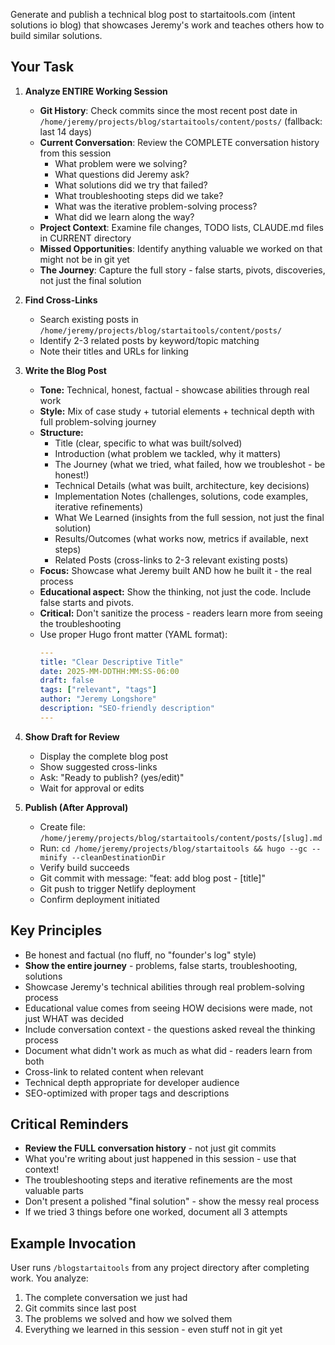 Generate and publish a technical blog post to startaitools.com (intent solutions io blog) that showcases Jeremy's work and teaches others how to build similar solutions.

## Your Task

1. **Analyze ENTIRE Working Session**
   - **Git History**: Check commits since the most recent post date in `/home/jeremy/projects/blog/startaitools/content/posts/` (fallback: last 14 days)
   - **Current Conversation**: Review the COMPLETE conversation history from this session
     - What problem were we solving?
     - What questions did Jeremy ask?
     - What solutions did we try that failed?
     - What troubleshooting steps did we take?
     - What was the iterative problem-solving process?
     - What did we learn along the way?
   - **Project Context**: Examine file changes, TODO lists, CLAUDE.md files in CURRENT directory
   - **Missed Opportunities**: Identify anything valuable we worked on that might not be in git yet
   - **The Journey**: Capture the full story - false starts, pivots, discoveries, not just the final solution

2. **Find Cross-Links**
   - Search existing posts in `/home/jeremy/projects/blog/startaitools/content/posts/`
   - Identify 2-3 related posts by keyword/topic matching
   - Note their titles and URLs for linking

3. **Write the Blog Post**
   - **Tone:** Technical, honest, factual - showcase abilities through real work
   - **Style:** Mix of case study + tutorial elements + technical depth with full problem-solving journey
   - **Structure:**
     - Title (clear, specific to what was built/solved)
     - Introduction (what problem we tackled, why it matters)
     - The Journey (what we tried, what failed, how we troubleshot - be honest!)
     - Technical Details (what was built, architecture, key decisions)
     - Implementation Notes (challenges, solutions, code examples, iterative refinements)
     - What We Learned (insights from the full session, not just the final solution)
     - Results/Outcomes (what works now, metrics if available, next steps)
     - Related Posts (cross-links to 2-3 relevant existing posts)
   - **Focus:** Showcase what Jeremy built AND how he built it - the real process
   - **Educational aspect:** Show the thinking, not just the code. Include false starts and pivots.
   - **Critical:** Don't sanitize the process - readers learn more from seeing the troubleshooting
   - Use proper Hugo front matter (YAML format):
     ```yaml
     ---
     title: "Clear Descriptive Title"
     date: 2025-MM-DDTHH:MM:SS-06:00
     draft: false
     tags: ["relevant", "tags"]
     author: "Jeremy Longshore"
     description: "SEO-friendly description"
     ---
     ```

4. **Show Draft for Review**
   - Display the complete blog post
   - Show suggested cross-links
   - Ask: "Ready to publish? (yes/edit)"
   - Wait for approval or edits

5. **Publish (After Approval)**
   - Create file: `/home/jeremy/projects/blog/startaitools/content/posts/[slug].md`
   - Run: `cd /home/jeremy/projects/blog/startaitools && hugo --gc --minify --cleanDestinationDir`
   - Verify build succeeds
   - Git commit with message: "feat: add blog post - [title]"
   - Git push to trigger Netlify deployment
   - Confirm deployment initiated

## Key Principles
- Be honest and factual (no fluff, no "founder's log" style)
- **Show the entire journey** - problems, false starts, troubleshooting, solutions
- Showcase Jeremy's technical abilities through real problem-solving process
- Educational value comes from seeing HOW decisions were made, not just WHAT was decided
- Include conversation context - the questions asked reveal the thinking process
- Document what didn't work as much as what did - readers learn from both
- Cross-link to related content when relevant
- Technical depth appropriate for developer audience
- SEO-optimized with proper tags and descriptions

## Critical Reminders
- **Review the FULL conversation history** - not just git commits
- What you're writing about just happened in this session - use that context!
- The troubleshooting steps and iterative refinements are the most valuable parts
- Don't present a polished "final solution" - show the messy real process
- If we tried 3 things before one worked, document all 3 attempts

## Example Invocation
User runs `/blogstartaitools` from any project directory after completing work. You analyze:
1. The complete conversation we just had
2. Git commits since last post
3. The problems we solved and how we solved them
4. Everything we learned in this session - even stuff not in git yet